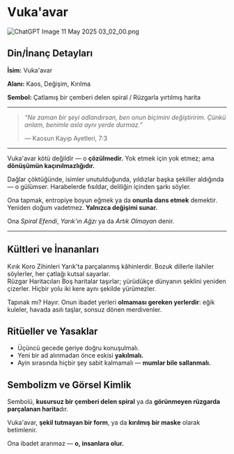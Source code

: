 # Vuka'avar

![ChatGPT Image 11 May 2025 03_02_00.png](Vuka'avar%201f061baacdf2805f8270e7b547e2275b/ChatGPT_Image_11_May_2025_03_02_00.png)

## Din/İnanç Detayları

**İsim:** Vuka'avar

**Alanı:** Kaos, Değişim, Kırılma

**Sembol:** Çatlamış bir çemberi delen spiral / Rüzgarla yırtılmış harita

---

> *“Ne zaman bir şeyi adlandırsan, ben onun biçimini değiştiririm. Çünkü anlam, benimle asla aynı yerde durmaz.”*
> 
> 
> — Kaosun Kayıp Ayetleri, 7:3
> 

---

Vuka'avar kötü değildir — o **çözülmedir.** Yok etmek için yok etmez; ama **dönüşümün kaçınılmazlığıdır.**

Dağlar çöktüğünde, isimler unutulduğunda, yıldızlar başka şekiller aldığında — o gülümser. Harabelerde fısıldar, deliliğin içinden şarkı söyler.

Ona tapmak, entropiye boyun eğmek ya da **onunla dans etmek** demektir. Yeniden doğum vadetmez. **Yalnızca değişimi sunar.**

Ona *Spiral Efendi*, *Yarık'ın Ağzı* ya da *Artık Olmayan* denir.

---

## Kültleri ve İnananları

<aside>
Kırık Koro
Zihinleri Yarık'ta parçalanmış kâhinlerdir. Bozuk dillerle ilahiler söylerler, her çatlağı kutsal sayarlar.

</aside>

<aside>
Rüzgar Haritacıları
Boş haritalar taşırlar; yürüdükçe dünyanın şeklini yeniden çizerler. Hiçbir yolu iki kere aynı şekilde yürümezler.

</aside>

Tapınak mı? Hayır. Onun ibadet yerleri **olmaması gereken yerlerdir**: eğik kuleler, havada asılı taşlar, sonsuz dönen merdivenler.

## Ritüeller ve Yasaklar

- Üçüncü gecede geriye doğru konuşulmalı.
- Yeni bir ad alınmadan önce eskisi **yakılmalı.**
- Ayin sırasında hiçbir şey sabit kalmamalı — **mumlar bile sallanmalı.**

## Sembolizm ve Görsel Kimlik

Sembolü, **kusursuz bir çemberi delen spiral** ya da **görünmeyen rüzgarda parçalanan harita**dır.

Vuka'avar, **şekil tutmayan bir form**, ya da **kırılmış bir maske** olarak betimlenir.

Ona ibadet aranmaz — **o, insanlara olur.**